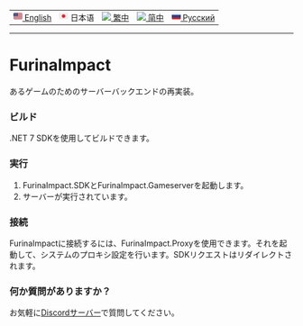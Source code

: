 <div align="center">
<table>
  <tr>
    <td valign="center"><a href="README.md"><img src="https://github.com/twitter/twemoji/blob/master/assets/svg/1f1fa-1f1f8.svg" width="16"/> English</td>
      <td valign="center"><img src="https://raw.githubusercontent.com/twitter/twemoji/d94f4cf793e6d5ca592aa00f58a88f6a4229ad43/assets/svg/1f1ef-1f1f5.svg" width="16"/> 日本语</a></td>
    <td valign="center"><a href="/docs/README_zh-TW.md"><img src="https://em-content.zobj.net/thumbs/120/twitter/351/flag-china_1f1e8-1f1f3.png" width="16"/> 繁中</a></td>
    <td valign="center"><a href="/docs/README_zh-CN.md"><img src="https://em-content.zobj.net/thumbs/120/twitter/351/flag-china_1f1e8-1f1f3.png" width="16"/> 简中</a></td>
    <td valign="center"><a href="/docs/README_ru-ru.md"><img src="https://github.com/twitter/twemoji/blob/master/assets/svg/1f1f7-1f1fa.svg" width="16"/> Русский</a></td>
  </tr>
</table>
</div>
	    
---
<div align="center">
 </div> 
 
# FurinaImpact
あるゲームのためのサーバーバックエンドの再実装。

### ビルド
.NET 7 SDKを使用してビルドできます。

### 実行
1. FurinaImpact.SDKとFurinaImpact.Gameserverを起動します。
2. サーバーが実行されています。

### 接続
FurinaImpactに接続するには、FurinaImpact.Proxyを使用できます。それを起動して、システムのプロキシ設定を行います。SDKリクエストはリダイレクトされます。

### 何か質問がありますか？
お気軽に[Discordサーバー](https://discord.gg/sHZuMpCpVw)で質問してください。
